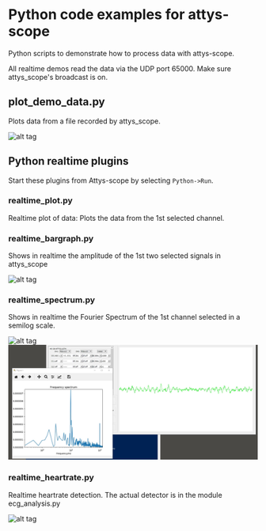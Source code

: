 # Python code examples for attys-scope
Python scripts to demonstrate how to process data with
attys-scope.

All realtime demos read the data via the UDP port 65000.
Make sure attys_scope's broadcast is on.

## plot_demo_data.py
Plots data from a file recorded by attys_scope.

![alt tag](plot_demo_data_screenshot.png)

## Python realtime plugins

Start these plugins from Attys-scope by selecting `Python->Run`.

### realtime_plot.py
Realtime plot of data: Plots the data from the 1st selected
channel.

### realtime_bargraph.py
Shows in realtime the amplitude of the 1st two selected
signals in attys_scope

![alt tag](realtime_bargraph_screenshot.png)

### realtime_spectrum.py
Shows in realtime the Fourier Spectrum of the 1st channel selected
in a semilog scale.

![alt tag](realtime_spectrum.png)
![alt tag](realtime_spectrum_eeg_alpha_waves.png)

### realtime_heartrate.py
Realtime heartrate detection. The actual detector is in the
module ecg_analysis.py

![alt tag](realtime_heartrate.png)
